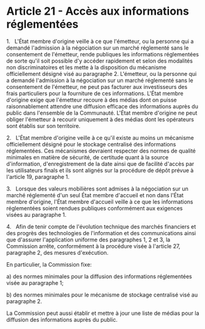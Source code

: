 # Article 21 - Accès aux informations réglementées


1.   L'État membre d'origine veille à ce que l'émetteur, ou la personne qui a demandé l'admission à la négociation sur un marché réglementé sans le consentement de l'émetteur, rende publiques les informations réglementées de sorte qu'il soit possible d'y accéder rapidement et selon des modalités non discriminatoires et les mette à la disposition du mécanisme officiellement désigné visé au paragraphe 2. L'émetteur, ou la personne qui a demandé l'admission à la négociation sur un marché réglementé sans le consentement de l'émetteur, ne peut pas facturer aux investisseurs des frais particuliers pour la fourniture de ces informations. L'État membre d'origine exige que l'émetteur recoure à des médias dont on puisse raisonnablement attendre une diffusion efficace des informations auprès du public dans l'ensemble de la Communauté. L'État membre d'origine ne peut obliger l'émetteur à recourir uniquement à des médias dont les opérateurs sont établis sur son territoire.

2.   L'État membre d'origine veille à ce qu'il existe au moins un mécanisme officiellement désigné pour le stockage centralisé des informations réglementées. Ces mécanismes devraient respecter des normes de qualité minimales en matière de sécurité, de certitude quant à la source d'information, d'enregistrement de la date ainsi que de facilité d'accès par les utilisateurs finals et ils sont alignés sur la procédure de dépôt prévue à l'article 19, paragraphe 1.

3.   Lorsque des valeurs mobilières sont admises à la négociation sur un marché réglementé d'un seul État membre d'accueil et non dans l'État membre d'origine, l'État membre d'accueil veille à ce que les informations réglementées soient rendues publiques conformément aux exigences visées au paragraphe 1.

4.   Afin de tenir compte de l'évolution technique des marchés financiers et des progrès des technologies de l'information et des communications ainsi que d'assurer l'application uniforme des paragraphes 1, 2 et 3, la Commission arrête, conformément à la procédure visée à l'article 27, paragraphe 2, des mesures d'exécution.

En particulier, la Commission fixe:

a) des normes minimales pour la diffusion des informations réglementées visée au paragraphe 1;

b) des normes minimales pour le mécanisme de stockage centralisé visé au paragraphe 2.

La Commission peut aussi établir et mettre à jour une liste de médias pour la diffusion des informations auprès du public.
